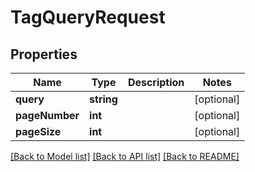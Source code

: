 # TagQueryRequest

## Properties
Name | Type | Description | Notes
------------ | ------------- | ------------- | -------------
**query** | **string** |  | [optional] 
**pageNumber** | **int** |  | [optional] 
**pageSize** | **int** |  | [optional] 

[[Back to Model list]](../README.md#documentation-for-models) [[Back to API list]](../README.md#documentation-for-api-endpoints) [[Back to README]](../README.md)


